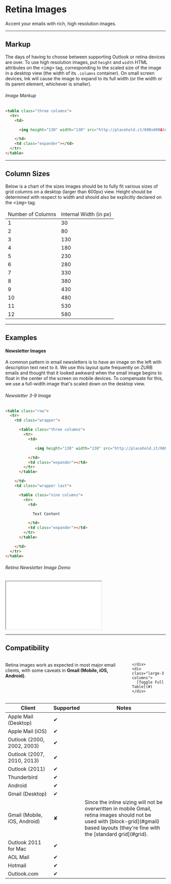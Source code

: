 # Retina Images
<div id="images" data-magellan-destination="images"></div>

Accent your emails with rich, high resolution images.

***

## Markup

The days of having to choose between supporting Outlook or retina devices are over. To use high resolution images, put `height` and `width` HTML attributes on the <kbd>&lt;img&gt;</kbd> tag, corresponding to the scaled size of the image in a desktop view (the width of its `.columns` container). On small screen devices, Ink will cause the image to expand to its full width (or the width or its parent element, whichever is smaller).

###### Image Markup

```html
<table class="three columns">
  <tr>
    <td>

      <img height="130" width="130" src="http://placehold.it/600x600&text=Retina">

    </td>
    <td class="expander"></td>
  </tr>
</table>
```

***

## Column Sizes

Below is a chart of the sizes images should be to fully fit various sizes of grid columns on a desktop (larger than 600px) view. Height should be determined with respect to width and should also be explicitly declared on the <kbd>&lt;img&gt;</kbd> tag.

<table>
  <thead>
    <td>Number of Columns</td>
    <td>Internal Width (in px)</td>
  </thead>
  <tr>
    <td>1</td>
    <td>30</td>
  </tr>
  <tr>
    <td>2</td>
    <td>80</td>
  </tr>
  <tr>
    <td>3</td>
    <td>130</td>
  </tr>
  <tr>
    <td>4</td>
    <td>180</td>
  </tr>
  <tr>
    <td>5</td>
    <td>230</td>
  </tr>
  <tr>
    <td>6</td>
    <td>280</td>
  </tr>
  <tr>
    <td>7</td>
    <td>330</td>
  </tr>
  <tr>
    <td>8</td>
    <td>380</td>
  </tr>
  <tr>
    <td>9</td>
    <td>430</td>
  </tr>
  <tr>
    <td>10</td>
    <td>480</td>
  </tr>
  <tr>
    <td>11</td>
    <td>530</td>
  </tr>
  <tr>
    <td>12</td>
    <td>580</td>
  </tr>
</table>

***

## Examples

#### Newsletter Images

A common pattern in email newsletters is to have an image on the left with description text next to it. We use this layout quite frequently on ZURB emails and thought that it looked awkward when the small image begins to float in the center of the screen on mobile devices. To compensate for this, we use a full-width image that's scaled down on the desktop view.

###### Newsletter 3-9 Image

```html
<table class="row">
  <tr>
    <td class="wrapper">

      <table class="three columns">
        <tr>
          <td>

             <img height="130" width="130" src="http://placehold.it/600x600&text=Retina%20Image">

          </td>
          <td class="expander"></td>
        </tr>
      </table>

    </td>
    <td class="wrapper last">

      <table class="nine columns">
        <tr>
          <td>

            Text Content

          </td>
          <td class="expander"></td>
        </tr>
      </table>

    </td>
  </tr>
</table>
```

###### Retina Newsletter Image Demo

<iframe id="if-images" src="examples/images.html"></iframe>

***

## Compatibility

<div class="compatibility-section">
  <div class="row">
    <div class="large-9 columns">

Retina images work as expected in most major email clients, with some caveats in **Gmail (Mobile, iOS, Android)**.

    </div>
    <div class="large-3 columns">
      [Toggle Full Table](#)
    </div>
  </div>

  <div class="row">
    <div class="small-12 columns">
      <table>
        <thead>
          <tr>
            <th width="30%">Client</th>
            <th width="10%"><span>Supported</span></th>
            <th width="60%"><span>Notes</span></th>
          </tr>
        </thead>
        <tbody>
          <tr>
            <td>Apple Mail (Desktop)</td>
            <td><span class="check">&#10004;</span></td>
            <td></td>
          </tr>
          <tr>
            <td>Apple Mail (iOS)</td>
            <td><span class="check">&#10004;</span></td>
            <td></td>
          </tr>
          <tr>
            <td>Outlook (2000, 2002, 2003)</td>
            <td><span class="check">&#10004;</span></td>
            <td></td>
          </tr>
          <tr>
            <td>Outlook (2007, 2010, 2013)</td>
            <td><span class="check">&#10004;</span></td>
            <td></td>
          </tr>
          <tr>
            <td>Outlook (2011)</td>
            <td><span class="check">&#10004;</span></td>
            <td></td>
          </tr>
          <tr>
            <td>Thunderbird</td>
            <td><span class="check">&#10004;</span></td>
            <td></td>
          </tr>
          <tr>
            <td>Android</td>
            <td><span class="check">&#10004;</span></td>
            <td></td>
          </tr>
          <tr>
            <td>Gmail (Desktop)</td>
            <td><span class="check">&#10004;</span></td>
            <td></td>
          </tr>
          <tr>
            <td>Gmail (Mobile, iOS, Android)</td>
            <td><span class="x">&#10008;</span></td>
            <td>Since the inline sizing will not be overwritten in mobile Gmail, retina images should not be used with [block-grid](#gmail) based layouts (they're fine with the [standard grid](#grid).</td>
          </tr>
          <tr>
            <td>Outlook 2011 for Mac</td>
            <td><span class="check">&#10004;</span></td>
            <td></td>
          </tr>
          <tr>
            <td>AOL Mail</td>
            <td><span class="check">&#10004;</span></td>
            <td></td>
          </tr>
          <tr>
            <td>Hotmail</td>
            <td><span class="check">&#10004;</span></td>
            <td></td>
          </tr>
          <tr>
            <td>Outlook.com</td>
            <td><span class="check">&#10004;</span></td>
            <td></td>
          </tr>
        </tbody>
      </table>
    </div>
  </div>
</div>
